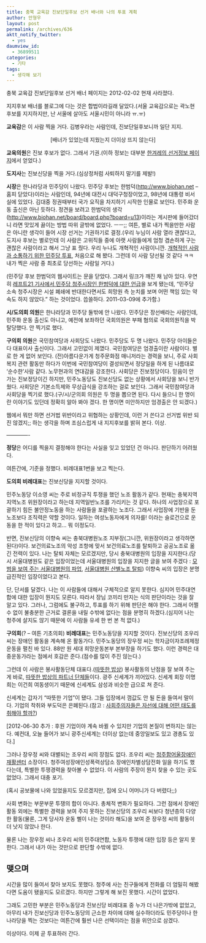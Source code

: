 ```yaml
---
title: 충북 교육감 진보단일후보 선거 배너와 나의 투표 계획
author: 안형우
layout: post
permalink: /archives/636
aktt_notify_twitter:
  - yes
daumview_id:
  - 36899511
categories:
  - 기타
tags:
  - 생각해 보기
---
```

충북 교육감 진보단일후보 선거 배너 페이지는 2012-02-02 현재 사라졌다.

지지후보 배너를 블로그에 다는 것은 합법이라길래 달았다.(서울 교육감으로는 곽노현 후보를 지지하지만, 난 서울에 살아도 서울시민이 아니라 ㅠ.ㅠ)

**교육감**은 이 사람 찍을 거다. 김병우라는 사람인데, 진보단일후보니까 일단 지지.

<p style="text-align: center;">
  [배너가 있었는데 지웠는지 더이상 뜨지 않는다]
</p>

**교육의원**은 진보 후보가 없다. 그래서 기권.(이하 정보는 대부분 <a href="http://cleanvote.co.kr/" target="_blank">한겨레의 선거정보 페이지</a>에서 얻었다.)

**도지사**는 진보신당을 찍을 거다.(심상정처럼 사퇴하지 말기를 제발!)

**시장**은 한나라당과 민주당이 나왔다. 민주당 후보는 한범덕(http://www.biohan.net &#8211; 홈피 닫았다)이라는 사람인데, 94년에 대전시 대덕구청장이었고, 98년에 대통령 비서실에 있었다. 김대중 정권때부터 국가 요직을 차지하기 시작한 인물로 보인다. 민주화 운동 출신은 아닌 듯하다. 정견을 보려고 한범덕의 생각(http://www.biohan.net/board/board.php?board=u13)이라는 게시판에 들어갔더니 라면 맛있게 끓이는 방법 따위 글밖에 없었다. ㅡㅡ;; 여튼, 별로 내가 찍을만한 사람은 아니란 생각이 들어 시장 선거는 기권하기로 결정.(우리 누님이 사람 열라 괜찮다고, 도지사 후보는 별로인데 이 사람은 고위직들 중에 아랫 사람들에게 엄청 겸손하게 구는 괜찮은 사람이라고 해서 그냥 표 줬다. 우리 누나도 개혁적인 사람이니깐. <a href="http://left21.com/article/8190" target="_blank">개혁적인 사람과 소통하기 위한 민주당 투표</a>, 처음으로 해 봤다. 그런데 이 사람 당선될 것 같다 ㅋㅋ 내가 찍은 사람 중 최초로 당선하는 사람일 거다.)

(민주당 후보 한범덕의 웹사이트는 문을 닫았다. 그래서 링크가 깨진 채 남아 있다. 우연히 <a href="http://www.left21.com/article/9075" target="_blank">레프트21 기사에서 민주당 청주시장인 한범덕에 대한 언급</a>을 보게 됐는데, &#8220;민주당 소속 청주시장은 시설 폐쇄에 반대한다면서도 희망원 측 눈치를 보며 어떤 책임 있는 약속도 하지 않았다.&#8221; 하는 것이었다. 씁쓸하다. 2011-03-09에 추가함.)

**시/도의회 의원**은 한나라당과 민주당 둘밖에 안 나왔다. 민주당은 장선배라는 사람인데, 민주화 운동 출신도 아니고, 예전에 보좌하던 국회의원은 부패 혐의로 국회의원직을 박탈당했다. 안 찍기로 했다.

**구의회 의원**은 국민참여당과 사회당도 나왔다. 민주당도 두 명 나왔다. 민주당 아이들은 다 대표이사 출신이다. 그래서 고민없이 제꼈다. 국민참여당은 엄경출이란 사람이다. 별로 한 게 없어 보인다. (전)아름다운가게 청주문화점 매니저라는 경력을 보니, 주로 사회복지 관련 활동만 하다가 이번에 국민참여당이 결성되면서 정당일을 하게 된 나름대로 &#8216;순수한&#8217;사람 같다. 노무현과의 연대감을 강조한다. 사회당은 진보정당이다. 믿음이 안 가는 진보정당이긴 하지만, 민주노동당도 진보신당도 없는 상황에서 사회당을 보니 반가웠다. 사회당은 기본소득제와 무상급식을 강조하는 걸로 보인다. 그래서 국민참여당과 사회당을 찍기로 했다.(구/시/군의회 의원은 두 명을 뽑으면 된다. 다시 들으니 한 명이란 이야기도 있던데 정확히 알아 봐야 겠다. 한 명이면 미안하지만 엄경출은 안 되겠다.)

웹에서 뭐만 하면 선거법 위반이라고 위협하는 상황인데, 이런 거 쓴다고 선거법 위반 되진 않겠지;; 하는 생각을 하며 조심스럽게 내 지지후보를 밝혀 본다. 이상.

&#8212;&#8212;&#8212;&#8212;-

**정당**은 어디를 찍을지 결정해야 한다는 사실을 잊고 있었던 건 아니다. 판단하기 어려웠다.

여튼간에, 기준을 정했다. 비례대표1번을 보고 찍는다.

**도의회 비례대표**는 진보신당을 지지할 것이다.

민주노동당 이소영 씨는 주로 비정규직 투쟁을 했던 노조 활동가 같다. 현재는 충북지역 지역노조 위원장이라고 하는데 지역일반노조를 가리키는 것 같다. 하나의 사업장으로 포괄하기 힘든 불안정노동을 하는 사람들을 포괄하는 노조다. 그래서 사업장에 기반을 둔 노조보다 조직력은 약할 것이다. 일하는 여성노동자에게 의자를! 이라는 슬로건으로 운동을 한 적이 있다고 하고&#8230; 뭐 이정도다.

반면, 진보신당의 이향숙 씨는 충북대병원노조 지부장(그니깐, 위원장이라고 생각하면 된다)이다. 보건의료노조의 악성 조항에 맞서 보건의료노조를 탈퇴하고 공공노조로 옮긴 전력이 있다. 나는 탈퇴 자체는 모르겠지만, 당시 충북대병원의 입장을 지지한다.(당시 서울대병원도 같은 입장이었는데 서울대병원의 입장을 지지한 글을 보여 주겠다 : <a href="http://www.left21.com/article/1408" target="_blank">모범을 보여 주는 서울대병원의 파업</a>, <a href="http://www.left21.com/article/1957" target="_blank">서울대병원 산별노조 탈퇴</a>) 이향숙 씨의 입장은 분명 급진적인 입장이었다고 본다.

단, 단서를 달겠다. 나는 이 사람들에 대해서 구체적으로 알지 못한다. 심지어 민주대연합에 대한 입장이 뭔지도 모른다. 따라서 장님 코끼리 만지는 식의 판단이라는 것을 잘 알고 있다. 그러나, 그럼에도 불구하고, 투표를 하기 위해 판단은 해야 한다. 그래서 어쩔 수 없이 불충분한 근거로 결론을 내릴 수밖에 없다는 점을 분명히 하겠다.(심지어 나는 청주에 살지도 않기 때문에 이 사람들 유세 한 번 본 적 없다.)

**구의회**(? &#8211; 여튼 기초의회) **비례대표**는 민주노동당을 지지할 것이다. 진보신당의 조우리 씨는 장애인 활동을 계속해 온 활동가다. 민주노동당의 장우정 씨는 학자금이자조례제정운동을 펼친 바 있다. 88만 원 세대 희망운동본부 본부장을 하기도 했다. 이런 경력은 대중운동가라는 점에서 호감은 준다.(점수를 많이 주진 않는다.)

그런데 이 사람은 봉사활동단체 대표다.(<a href="http://www.heart-heart.org/" target="_blank">따뜻한 밥상</a>) 봉사활동의 난점을 잘 보여 주는 게 바로, <a href="http://www.heart-heart.org/03_nanum/support_partner2.php" target="_blank">따뜻한 밥상의 파트너 단체들</a>이다. 광주 신세계가 끼어있다. 신세계 회장 이명희는 이건희 여동생이기 때문에 신세계도 삼성과 비슷한 급으로 쳐 준다.

신세계는 갑자기 &#8220;따뜻한 기업&#8221;이 됐다. 그들 입장에서 껌값도 안 될 돈을 들여서 말이다. 기업의 착취와 부도덕은 은폐된다.(참고 : <a href="http://www.left21.com/article/6547" target="_blank">사회주의자들은 자선에 대해 어떤 태도를 취해야 할까?</a>)

[2012-06-30 추가 : 후원 기업이야 계속 바뀔 수 있지만 기업의 본질이 변하지는 않는다. 예컨대, 오늘 들어가 보니 광주신세계는 더이상 없는데 중앙일보도 있고 경총도 있다.]

그러나 장우정 씨와 대별되는 조우리 씨의 장점도 없다. 조우리 씨는 <a href="http://cafe.daum.net/cjhcil" target="_blank">청주함어울장애인재활센터</a> 소장이다. 청주여성장애인성폭력상담소 장애인차별상담전화 일을 하기도 했다는데, 특별한 투쟁경력을 찾아볼 수 없었다. 이 사람의 주장이 뭔지 찾을 수 있는 곳도 없었다. 그래서 대충 포기.

(혹시 공보물에 나와 있었을지도 모르겠지만, 집에 오니 어머니가 다 버렸다;;)

사회 변화는 부문부문 투쟁의 합이 아니다. 총체적 변화가 필요하다. 그런 점에서 장애인 활동 외에는 특별한 경력을 보여 주지 못하는 진보신당의 조우리 씨보다 청년층의 다양한 활동(물론, 그게 당사자 운동 삘이 나는 것이라 해도)을 보여 준 장우정 씨의 활동이 더 낫지 않았나 한다.

물론 나는 장우정 씨나 조우리 씨의 민주대연합, 노동자 투쟁에 대한 입장 등은 알지 못한다. 그래서 내가 아는 것만으로 판단할 수밖에 없다.

## 맺으며

시간을 많이 들여서 찾아 보지도 못했다. 청주에 사는 친구들에게 전화를 더 엄밀히 해봤다면 도움이 됐을지도 모르겠다. 하지만 그렇게 해 보진 못했다. 시간이 없었다.

그래도 고민한 부분은 민주노동당과 진보신당 비례대표 중 누가 더 나은가밖에 없었고, 아무리 내가 진보신당과 민주노동당의 근소한 차이에 대해 실수하더라도 민주당이나 한나라당을 찍는 것보다는 여튼간에 훨씬 나은 선택이라는 점을 위안으로 삼겠다.

이상이다. 이제 곧 투표하러 간다.
